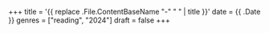 +++
title = '{{ replace .File.ContentBaseName "-" " " | title }}'
date = {{ .Date }}
genres = ["reading", "2024"]
draft = false
+++
